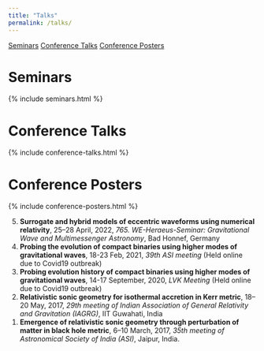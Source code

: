```yaml
---
title: "Talks"
permalink: /talks/
---
```


<div class="topnav">
  <a class="active" href="#seminars">Seminars</a>
  <a href="#conference-talks">Conference Talks</a>
  <a href="#conference-posters">Conference Posters</a>
</div>

# Seminars
{% include seminars.html %}

# Conference Talks
{% include conference-talks.html %}

# Conference Posters
{% include conference-posters.html %}

<ol reversed>
  <li><b>Surrogate and hybrid models of eccentric waveforms using numerical relativity</b>, 25–28 April, 2022, <i>765. WE-Heraeus-Seminar: Gravitational Wave and Multimessenger Astronomy</i>, Bad Honnef, Germany
	</li>
  <li><b>Probing the evolution of compact binaries using higher modes of gravitational waves</b>, 18-23 Feb, 2021,
    <i>39th ASI meeting</i> (Held online due to Covid19 outbreak)</li>
  <li><b>Probing evolution history of compact binaries using higher modes of gravitational waves</b>, 14-17 September, 2020,
    <i> LVK Meeting</i> (Held online due to Covid19 outbreak)</li>
  <li><b>Relativistic sonic geometry for isothermal accretion in Kerr metric</b>, 18–20 May, 2017, <i>29th meeting of Indian Association of General Relativity and Gravitation (IAGRG)</i>, IIT Guwahati, India</li>
  <li><b>Emergence of relativistic sonic geometry through perturbation of matter in black hole metric</b>, 6–10 March, 2017, <i>35th meeting of Astronomical Society of India (ASI)</i>, Jaipur, India.
</ol>
